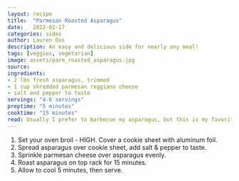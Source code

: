 ```yaml
---
layout: recipe
title:  "Parmesan Roasted Asparagus"
date:   2022-02-17
categories: sides
author: Lauren Oas
description: An easy and delicious side for nearly any meal!
tags: [veggies, vegetarian]
image: assets/parm_roasted_asparagus.jpg
source:  
ingredients:
- 2 lbs fresh asparagus, trimmed
- 1 cup shredded parmesan reggiano cheese
- salt and pepper to taste
servings: "4-6 servings"
preptime: "5 minutes"
cooktime: "15 minutes"
read: Usually I prefer to barbecue my asparagus, but this is my favorite alternative. This is super easy, and goes with chicken or steak. 
---
```

1. Set your oven broil - HIGH. Cover a cookie sheet with aluminum foil.
2. Spread asparagus over cookie sheet, add salt & pepper to taste.
3. Sprinkle parmesan cheese over asparagus evenly. 
4. Roast asparagus on top rack for 15 minutes. 
5. Allow to cool 5 minutes, then serve.